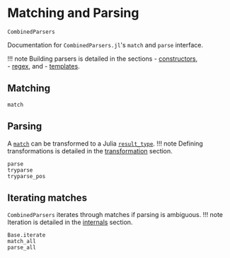 # Matching and Parsing
```@docs
CombinedParsers
```
Documentation for `CombinedParsers.jl`'s `match` and `parse` interface.

!!! note 
    Building parsers is detailed in the sections
	- [constructors](constructors.md),  
	- [regex](regexp.md), and
    - [templates](parsers.md).

## Matching
```@docs
match
```

## Parsing
A [`match`](@ref) can be transformed to a Julia [`result_type`](@ref).
!!! note 
    Defining transformations is detailed in the [transformation](transformation.md) section.

```@docs
parse
tryparse
tryparse_pos
```

## Iterating matches
`CombinedParsers` iterates through matches if parsing is ambiguous.
!!! note 
    Iteration is detailed in the [internals](internals.md) section.

```@docs
Base.iterate
match_all
parse_all
```


